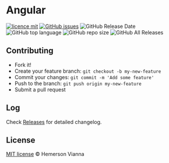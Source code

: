 # Angular

[![licence mit](https://img.shields.io/badge/license-MIT-blue.svg?style=flat-square)](http://hemersonvianna.mit-license.org/)
[![GitHub issues](https://img.shields.io/github/issues/org-victorinox/knowledge-angular.svg)](https://github.com/org-victorinox/knowledge-angular/issues)
![GitHub Release Date](https://img.shields.io/github/release-date/org-victorinox/knowledge-angular.svg)
![GitHub top language](https://img.shields.io/github/languages/top/org-victorinox/knowledge-angular.svg)
![GitHub repo size](https://img.shields.io/github/repo-size/org-victorinox/knowledge-angular.svg)
![GitHub All Releases](https://img.shields.io/github/downloads/org-victorinox/knowledge-angular/total.svg)

## Contributing

- Fork it!
- Create your feature branch: `git checkout -b my-new-feature`
- Commit your changes: `git commit -m 'Add some feature'`
- Push to the branch: `git push origin my-new-feature`
- Submit a pull request

## Log

Check [Releases](https://github.com/org-victorinox/knowledge-angular/releases) for detailed changelog.

## License

[MIT license](http://hemersonvianna.mit-license.org/) © Hemerson Vianna